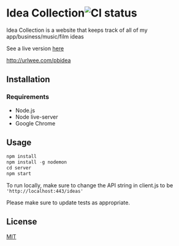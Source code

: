 # Idea Collection![CI status](https://img.shields.io/badge/build-passing-brightgreen.svg)

Idea Collection is a website that keeps track of all of my
app/business/music/film ideas

See a live version [here](http://urlwee.com/pbidea)

http://urlwee.com/pbidea

## Installation

### Requirements

- Node.js
- Node live-server
- Google Chrome

## Usage

```javascript
npm install
npm install -g nodemon
cd server
npm start
```

To run locally, make sure to change the API string in client.js to be
`'http://localhost:443/ideas'`

Please make sure to update tests as appropriate.

## License

[MIT](https://choosealicense.com/licenses/mit/)
